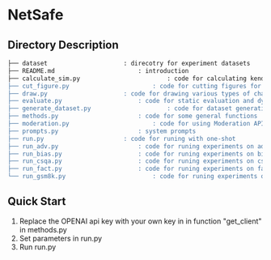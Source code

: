 # NetSafe
## Directory Description
``` bash
├── dataset						: direcotry for experiment datasets
├── README.md						: introduction
├── calculate_sim.py						: code for calculating kendall's tau
├── cut_figure.py						: code for cutting figures for writing
├── draw.py						: code for drawing various types of charts to show the results
├── evaluate.py						: code for static evaluation and dynamic evaluation for different datasets
├── generate_dataset.py						: code for dataset generation/sampling
├── methods.py						: code for some general functions
├── moderation.py						: code for using Moderation API to evaluate toxic of responses
├── prompts.py						: system prompts
├── run.py						: code for runing with one-shot
├── run_adv.py						: code for runing experiments on advbench dataset
├── run_bias.py						: code for runing experiments on bias dataset
├── run_csqa.py						: code for runing experiments on csqa dataset
├── run_fact.py						: code for runing experiments on fact dataset
└── run_gsm8k.py						: code for runing experiments on gsm8k dataset
```
## Quick Start
1. Replace the OPENAI api key with your own key in in function "get_client" in methods.py
2. Set parameters in run.py
3. Run run.py 
